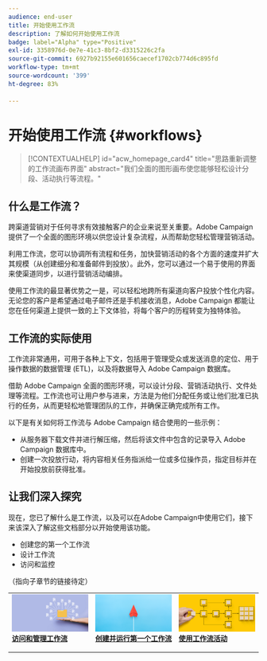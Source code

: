 ```yaml
---
audience: end-user
title: 开始使用工作流
description: 了解如何开始使用工作流
badge: label="Alpha" type="Positive"
exl-id: 3358976d-0e7e-41c3-8bf2-d3315226c2fa
source-git-commit: 6927b92155e601656caecef1702cb774d6c895fd
workflow-type: tm+mt
source-wordcount: '399'
ht-degree: 83%

---
```


# 开始使用工作流 {#workflows}

>[!CONTEXTUALHELP]
>id="acw_homepage_card4"
>title="思路重新调整的工作流画布界面"
>abstract="我们全面的图形画布使您能够轻松设计分段、活动执行等流程。"


## 什么是工作流？

跨渠道营销对于任何寻求有效接触客户的企业来说至关重要。Adobe Campaign 提供了一个全面的图形环境以供您设计复杂流程，从而帮助您轻松管理营销活动。

利用工作流，您可以协调所有流程和任务，加快营销活动的各个方面的速度并扩大其规模（从创建细分和准备邮件到投放）。此外，您可以通过一个易于使用的界面来使渠道同步，以进行营销活动编排。

使用工作流的最显著优势之一是，可以轻松地跨所有渠道向客户投放个性化内容。无论您的客户是希望通过电子邮件还是手机接收消息，Adobe Campaign 都能让您在任何渠道上提供一致的上下文体验，将每个客户的历程转变为独特体验。

## 工作流的实际使用

工作流非常通用，可用于各种上下文，包括用于管理受众或发送消息的定位、用于操作数据的数据管理 (ETL)，以及将数据导入 Adobe Campaign 数据库。

借助 Adobe Campaign 全面的图形环境，可以设计分段、营销活动执行、文件处理等流程。工作流也可让用户参与进来，方法是为他们分配任务或让他们批准已执行的任务，从而更轻松地管理团队的工作，并确保正确完成所有工作。

以下是有关如何将工作流与 Adobe Campaign 结合使用的一些示例：

* 从服务器下载文件并进行解压缩，然后将该文件中包含的记录导入 Adobe Campaign 数据库中。
* 创建一次投放行动，将内容相关任务指派给一位或多位操作员，指定目标并在开始投放前获得批准。

## 让我们深入探究

现在，您已了解什么是工作流，以及可以在Adobe Campaign中使用它们，接下来该深入了解这些文档部分以开始使用该功能。

* 创建您的第一个工作流
* 设计工作流
* 访问和监控

（指向子章节的链接待定）

<table style="table-layout:fixed"><tr style="border: 0;">
<td>
<a href="access-monitor.md">
<img alt="访问和管理工作流" src="assets/do-not-localize/workflow-access.jpeg">
</a>
<div>
<a href="access-monitor.md"><strong>访问和管理工作流</strong></a>
</div>
<p>
</td>
<td>
<a href="create-workflow.md">
<img alt="商机" src="assets/do-not-localize/workflow-create.jpeg">
</a>
<div><a href="create-workflow.md"><strong>创建并运行第一个工作流</strong>
</div>
<p>
</td>
<td>
<a href="activities/about-activities.md">
<img alt="不常见" src="assets/do-not-localize/workflow-activities.jpeg">
</a>
<div>
<a href="activities/about-activities.md"><strong>使用工作流活动</strong></a>
</div>
<p></td>
</tr></table>
